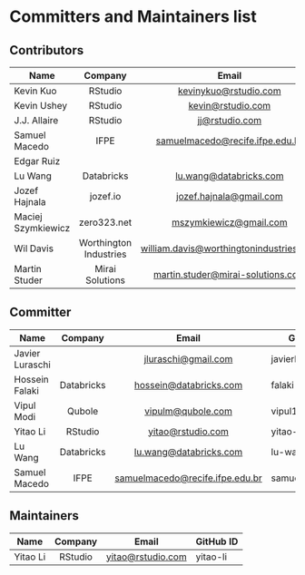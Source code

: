 # Committers and Maintainers list

## Contributors

| Name              |        Company         |                  Email                  | GitHub ID           |
| ----------------- | :--------------------: | :-------------------------------------: | ------------------- |
| Kevin Kuo         |        RStudio         |         kevinykuo@rstudio.com           |     kevinykuo       |
| Kevin Ushey       |        RStudio         |           kevin@rstudio.com             |     kevinushey      |
| J.J. Allaire      |        RStudio         |             jj@rstudio.com              |     jjallaire       |
| Samuel Macedo     |         IFPE           |     samuelmacedo@recife.ifpe.edu.br     |   samuelmacedo83    |
| Edgar Ruiz        |                        |                                         |     edgararuiz      |
| Lu Wang           |       Databricks       |         lu.wang@databricks.com          |     lu-wang-dl      |
| Jozef Hajnala     |        jozef.io        |        jozef.hajnala@gmail.com          |    jozefhajnala     |
| Maciej Szymkiewicz|       zero323.net      |         mszymkiewicz@gmail.com          |      zero323        |
| Wil Davis         | Worthington Industries | william.davis@worthingtonindustries.com |      wkdavis        |
| Martin Studer     |    Mirai Solutions     |    martin.studer@mirai-solutions.com    |    martinstuder     |

## Committer

| Name              |   Company    |              Email              | GitHub ID           |
| ----------------- | :----------: | :-----------------------------: | ------------------- |
| Javier Luraschi   |              |       jluraschi@gmail.com       |   javierluraschi    |
| Hossein Falaki    |  Databricks  |     hossein@databricks.com      |       falaki        |
| Vipul Modi        |   Qubole     |       vipulm@qubole.com         |      vipul1409      |
| Yitao Li          |   RStudio    |        yitao@rstudio.com        |      yitao-li       |
| Lu Wang           |  Databricks  |     lu.wang@databricks.com      |     lu-wang-dl      |
| Samuel Macedo     |    IFPE      | samuelmacedo@recife.ifpe.edu.br |   samuelmacedo83    |

## Maintainers

| Name              |   Company    |           Email           | GitHub ID           |
| ----------------- | :----------: | :-----------------------: | ------------------- |
| Yitao Li          |   RStudio    |     yitao@rstudio.com     |      yitao-li       |
